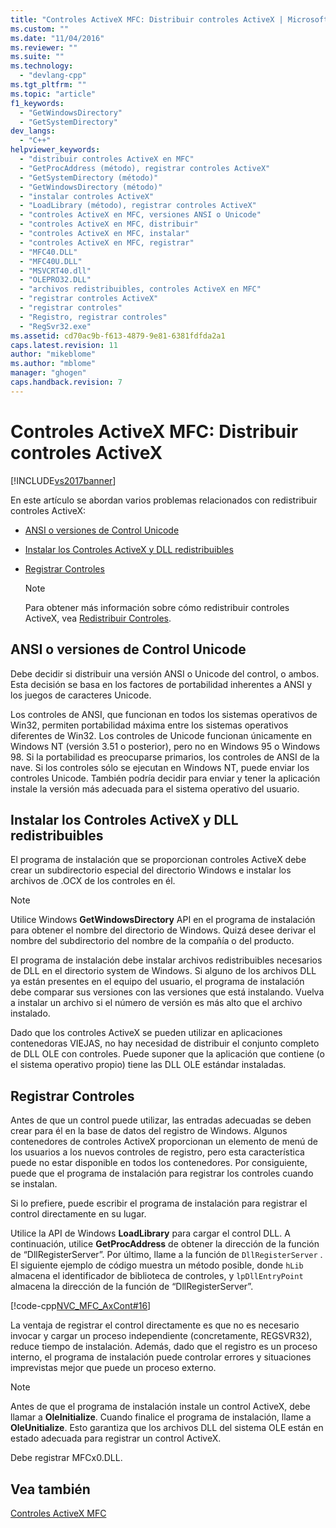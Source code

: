 ```yaml
---
title: "Controles ActiveX MFC: Distribuir controles ActiveX | Microsoft Docs"
ms.custom: ""
ms.date: "11/04/2016"
ms.reviewer: ""
ms.suite: ""
ms.technology: 
  - "devlang-cpp"
ms.tgt_pltfrm: ""
ms.topic: "article"
f1_keywords: 
  - "GetWindowsDirectory"
  - "GetSystemDirectory"
dev_langs: 
  - "C++"
helpviewer_keywords: 
  - "distribuir controles ActiveX en MFC"
  - "GetProcAddress (método), registrar controles ActiveX"
  - "GetSystemDirectory (método)"
  - "GetWindowsDirectory (método)"
  - "instalar controles ActiveX"
  - "LoadLibrary (método), registrar controles ActiveX"
  - "controles ActiveX en MFC, versiones ANSI o Unicode"
  - "controles ActiveX en MFC, distribuir"
  - "controles ActiveX en MFC, instalar"
  - "controles ActiveX en MFC, registrar"
  - "MFC40.DLL"
  - "MFC40U.DLL"
  - "MSVCRT40.dll"
  - "OLEPRO32.DLL"
  - "archivos redistribuibles, controles ActiveX en MFC"
  - "registrar controles ActiveX"
  - "registrar controles"
  - "Registro, registrar controles"
  - "RegSvr32.exe"
ms.assetid: cd70ac9b-f613-4879-9e81-6381fdfda2a1
caps.latest.revision: 11
author: "mikeblome"
ms.author: "mblome"
manager: "ghogen"
caps.handback.revision: 7
---
```

# Controles ActiveX MFC: Distribuir controles ActiveX
[!INCLUDE[vs2017banner](../assembler/inline/includes/vs2017banner.md)]

En este artículo se abordan varios problemas relacionados con redistribuir controles ActiveX:  
  
-   [ANSI o versiones de Control Unicode](#_core_ansi_or_unicode_control_versions)  
  
-   [Instalar los Controles ActiveX y DLL redistribuibles](#_core_installing_activex_controls_and_redistributable_dlls)  
  
-   [Registrar Controles](#_core_registering_controls)  
  
    > [!NOTE]
    >  Para obtener más información sobre cómo redistribuir controles ActiveX, vea [Redistribuir Controles](../data/ado-rdo/redistributing-controls.md).  
  
##  <a name="_core_ansi_or_unicode_control_versions"></a> ANSI o versiones de Control Unicode  
 Debe decidir si distribuir una versión ANSI o Unicode del control, o ambos.  Esta decisión se basa en los factores de portabilidad inherentes a ANSI y los juegos de caracteres Unicode.  
  
 Los controles de ANSI, que funcionan en todos los sistemas operativos de Win32, permiten portabilidad máxima entre los sistemas operativos diferentes de Win32.  Los controles de Unicode funcionan únicamente en Windows NT \(versión 3.51 o posterior\), pero no en Windows 95 o Windows 98.  Si la portabilidad es preocuparse primarios, los controles de ANSI de la nave.  Si los controles sólo se ejecutan en Windows NT, puede enviar los controles Unicode.  También podría decidir para enviar y tener la aplicación instale la versión más adecuada para el sistema operativo del usuario.  
  
##  <a name="_core_installing_activex_controls_and_redistributable_dlls"></a> Instalar los Controles ActiveX y DLL redistribuibles  
 El programa de instalación que se proporcionan controles ActiveX debe crear un subdirectorio especial del directorio Windows e instalar los archivos de .OCX de los controles en él.  
  
> [!NOTE]
>  Utilice Windows **GetWindowsDirectory** API en el programa de instalación para obtener el nombre del directorio de Windows.  Quizá desee derivar el nombre del subdirectorio del nombre de la compañía o del producto.  
  
 El programa de instalación debe instalar archivos redistribuibles necesarios de DLL en el directorio system de Windows.  Si alguno de los archivos DLL ya están presentes en el equipo del usuario, el programa de instalación debe comparar sus versiones con las versiones que está instalando.  Vuelva a instalar un archivo si el número de versión es más alto que el archivo instalado.  
  
 Dado que los controles ActiveX se pueden utilizar en aplicaciones contenedoras VIEJAS, no hay necesidad de distribuir el conjunto completo de DLL OLE con controles.  Puede suponer que la aplicación que contiene \(o el sistema operativo propio\) tiene las DLL OLE estándar instaladas.  
  
##  <a name="_core_registering_controls"></a> Registrar Controles  
 Antes de que un control puede utilizar, las entradas adecuadas se deben crear para él en la base de datos del registro de Windows.  Algunos contenedores de controles ActiveX proporcionan un elemento de menú de los usuarios a los nuevos controles de registro, pero esta característica puede no estar disponible en todos los contenedores.  Por consiguiente, puede que el programa de instalación para registrar los controles cuando se instalan.  
  
 Si lo prefiere, puede escribir el programa de instalación para registrar el control directamente en su lugar.  
  
 Utilice la API de Windows **LoadLibrary** para cargar el control DLL.  A continuación, utilice **GetProcAddress** de obtener la dirección de la función de “DllRegisterServer”.  Por último, llame a la función de `DllRegisterServer` .  El siguiente ejemplo de código muestra un método posible, donde `hLib` almacena el identificador de biblioteca de controles, y `lpDllEntryPoint` almacena la dirección de la función de “DllRegisterServer”.  
  
 [!code-cpp[NVC_MFC_AxCont#16](../mfc/codesnippet/CPP/mfc-activex-controls-distributing-activex-controls_1.cpp)]  
  
 La ventaja de registrar el control directamente es que no es necesario invocar y cargar un proceso independiente \(concretamente, REGSVR32\), reduce tiempo de instalación.  Además, dado que el registro es un proceso interno, el programa de instalación puede controlar errores y situaciones imprevistas mejor que puede un proceso externo.  
  
> [!NOTE]
>  Antes de que el programa de instalación instale un control ActiveX, debe llamar a **OleInitialize**.  Cuando finalice el programa de instalación, llame a **OleUnitialize**.  Esto garantiza que los archivos DLL del sistema OLE están en estado adecuada para registrar un control ActiveX.  
  
 Debe registrar MFCx0.DLL.  
  
## Vea también  
 [Controles ActiveX MFC](../mfc/mfc-activex-controls.md)